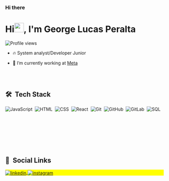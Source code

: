 
 
 ### Hi there<h1 align="left">Hi<img src="https://raw.githubusercontent.com/kaueMarques/kaueMarques/master/hi.gif" height="30px" width="30px">, I'm George Lucas Peralta 
 
 <p align="left"> <img src="https://komarev.com/ghpvc/?username=GeorgePerlta&color=orange" alt="Profile views" /> </p>

- 🔥   System analyst/Developer Junior

- 🔭 I’m currently working at  [ Meta ](https://www.meta.com.br/)

<br>
<br>


## 🛠 &nbsp;Tech Stack

![JavaScript](https://img.shields.io/badge/-JavaScript-05122A?style=flat&logo=javascript)&nbsp;
![HTML](https://img.shields.io/badge/-HTML-05122A?style=flat&logo=HTML5)&nbsp;
![CSS](https://img.shields.io/badge/-CSS-05122A?style=flat&logo=CSS3&logoColor=1572B6)&nbsp;
![React](https://img.shields.io/badge/-React-05122A?style=flat&logo=react)&nbsp;
![Git](https://img.shields.io/badge/-Git-05122A?style=flat&logo=git)&nbsp;
![GitHub](https://img.shields.io/badge/-GitHub-05122A?style=flat&logo=github)&nbsp;
![GitLab](https://img.shields.io/badge/-GitLab-05122A?style=flat&logo=GitLab)&nbsp;
![SQL](https://img.shields.io/badge/-Microsoft%20SQL%20Server-05122A?style=flat&logo=MicrosoftSQLServer&logoColor=D32E0B)&nbsp;

 <br><br><br>

<br>
<br>

## 👨 &nbsp;Social Links

<p align="left" style="background:yellow">
<a href="https://linkedin.com/in/georgeperaltadias" {:target="_blank"}>
 <img align="center" src="https://img.shields.io/badge/-georgeperaltadias-05122A?style=flat&logo=linkedin" alt="linkedin"/>
</a>
<a href="https://instagram.com/operaltageorge" target="_blank">
 <img align="center" src="https://img.shields.io/badge/-operaltageorge-05122A?style=flat&logo=instagram" alt="instagram"/>
</a>
</p>


<!--
**GeorgePeralta/GeorgePeralta** is a ✨ _special_ ✨ repository because its `README.md` (this file) appears on your GitHub profile.

Card models https://www.figma.com/file/GziUZQa2055G1yedckqZhT/%5BNLW-Heat---Mission%3A-Origin%5D-DoWhile2021-(Community)?node-id=61486%3A79

Here are some ideas to get you started:

- 🔭 I’m currently working on ...
- 🌱 I’m currently learning ...
- 👯 I’m looking to collaborate on ...
- 🤔 I’m looking for help with ...
- 💬 Ask me about ...
- 📫 How to reach me: ...
- 😄 Pronouns: ...
- ⚡ Fun fact: ...
-->
